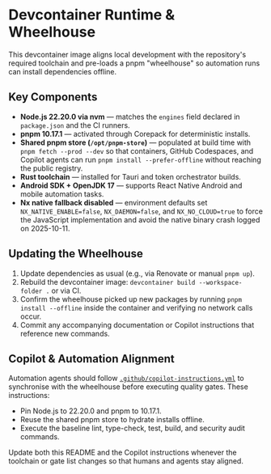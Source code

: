 # Devcontainer Runtime & Wheelhouse

This devcontainer image aligns local development with the repository's required toolchain and
pre-loads a pnpm "wheelhouse" so automation runs can install dependencies offline.

## Key Components

- **Node.js 22.20.0 via nvm** — matches the `engines` field declared in `package.json` and the CI
  runners.
- **pnpm 10.17.1** — activated through Corepack for deterministic installs.
- **Shared pnpm store (`/opt/pnpm-store`)** — populated at build time with `pnpm fetch --prod --dev`
  so that containers, GitHub Codespaces, and Copilot agents can run `pnpm install --prefer-offline` without
  reaching the public registry.
- **Rust toolchain** — installed for Tauri and token orchestrator builds.
- **Android SDK + OpenJDK 17** — supports React Native Android and mobile automation tasks.
- **Nx native fallback disabled** — environment defaults set `NX_NATIVE_ENABLE=false`, `NX_DAEMON=false`,
  and `NX_NO_CLOUD=true` to force the JavaScript implementation and avoid the native binary crash logged
  on 2025-10-11.

## Updating the Wheelhouse

1. Update dependencies as usual (e.g., via Renovate or manual `pnpm up`).
2. Rebuild the devcontainer image: `devcontainer build --workspace-folder .` or via CI.
3. Confirm the wheelhouse picked up new packages by running `pnpm install --offline` inside the
   container and verifying no network calls occur.
4. Commit any accompanying documentation or Copilot instructions that reference new commands.

## Copilot & Automation Alignment

Automation agents should follow [`.github/copilot-instructions.yml`](../../../.github/copilot-instructions.yml)
to synchronise with the wheelhouse before executing quality gates. These instructions:

- Pin Node.js to 22.20.0 and pnpm to 10.17.1.
- Reuse the shared pnpm store to hydrate installs offline.
- Execute the baseline lint, type-check, test, build, and security audit commands.

Update both this README and the Copilot instructions whenever the toolchain or gate list changes so
that humans and agents stay aligned.
